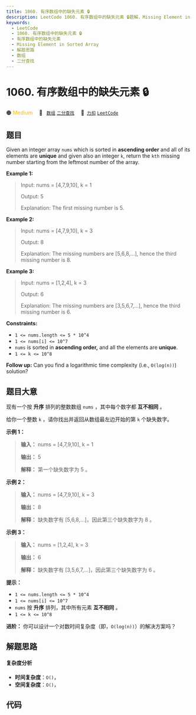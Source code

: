 ```yaml
---
title: 1060. 有序数组中的缺失元素 🔒
description: LeetCode 1060. 有序数组中的缺失元素 🔒题解，Missing Element in Sorted Array，包含解题思路、复杂度分析以及完整的 JavaScript 代码实现。
keywords:
  - LeetCode
  - 1060. 有序数组中的缺失元素 🔒
  - 有序数组中的缺失元素
  - Missing Element in Sorted Array
  - 解题思路
  - 数组
  - 二分查找
---
```


# 1060. 有序数组中的缺失元素 🔒

🟠 <font color=#ffb800>Medium</font>&emsp; 🔖&ensp; [`数组`](/tag/array.md) [`二分查找`](/tag/binary-search.md)&emsp; 🔗&ensp;[`力扣`](https://leetcode.cn/problems/missing-element-in-sorted-array) [`LeetCode`](https://leetcode.com/problems/missing-element-in-sorted-array)

## 题目

Given an integer array `nums` which is sorted in **ascending order** and all
of its elements are **unique** and given also an integer `k`, return the `kth`
missing number starting from the leftmost number of the array.



**Example 1:**

> Input: nums = [4,7,9,10], k = 1
> 
> Output: 5
> 
> Explanation: The first missing number is 5.

**Example 2:**

> Input: nums = [4,7,9,10], k = 3
> 
> Output: 8
> 
> Explanation: The missing numbers are [5,6,8,...], hence the third missing number is 8.

**Example 3:**

> Input: nums = [1,2,4], k = 3
> 
> Output: 6
> 
> Explanation: The missing numbers are [3,5,6,7,...], hence the third missing number is 6.

**Constraints:**

  * `1 <= nums.length <= 5 * 10^4`
  * `1 <= nums[i] <= 10^7`
  * `nums` is sorted in **ascending order,** and all the elements are **unique**.
  * `1 <= k <= 10^8`



**Follow up:** Can you find a logarithmic time complexity (i.e., `O(log(n))`)
solution?


## 题目大意

现有一个按 **升序** 排列的整数数组 `nums` ，其中每个数字都 **互不相同** 。

给你一个整数 `k` ，请你找出并返回从数组最左边开始的第 `k` 个缺失数字。

**示例 1：**

> 
> 
> 
> 
> 
> **输入：** nums = [4,7,9,10], k = 1
> 
> **输出：** 5
> 
> **解释：** 第一个缺失数字为 5 。
> 
> 

**示例 2：**

> 
> 
> 
> 
> 
> **输入：** nums = [4,7,9,10], k = 3
> 
> **输出：** 8
> 
> **解释：** 缺失数字有 [5,6,8,...]，因此第三个缺失数字为 8 。
> 
> 

**示例 3：**

> 
> 
> 
> 
> 
> **输入：** nums = [1,2,4], k = 3
> 
> **输出：** 6
> 
> **解释：** 缺失数字有 [3,5,6,7,...]，因此第三个缺失数字为 6 。
> 
> 

**提示：**

  * `1 <= nums.length <= 5 * 10^4`
  * `1 <= nums[i] <= 10^7`
  * `nums` 按 **升序** 排列，其中所有元素 **互不相同** 。
  * `1 <= k <= 10^8`

**进阶：** 你可以设计一个对数时间复杂度（即，`O(log(n))`）的解决方案吗？


## 解题思路

#### 复杂度分析

- **时间复杂度**：`O()`，
- **空间复杂度**：`O()`，

## 代码

```javascript

```